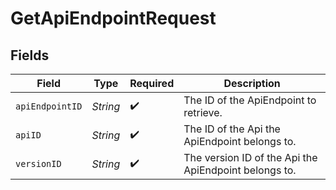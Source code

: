 # GetApiEndpointRequest


## Fields

| Field                                                 | Type                                                  | Required                                              | Description                                           |
| ----------------------------------------------------- | ----------------------------------------------------- | ----------------------------------------------------- | ----------------------------------------------------- |
| `apiEndpointID`                                       | *String*                                              | :heavy_check_mark:                                    | The ID of the ApiEndpoint to retrieve.                |
| `apiID`                                               | *String*                                              | :heavy_check_mark:                                    | The ID of the Api the ApiEndpoint belongs to.         |
| `versionID`                                           | *String*                                              | :heavy_check_mark:                                    | The version ID of the Api the ApiEndpoint belongs to. |
